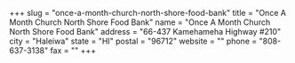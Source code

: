 +++
slug = "once-a-month-church-north-shore-food-bank"
title = "Once A Month Church North Shore Food Bank"
name = "Once A Month Church North Shore Food Bank"
address = "66-437 Kamehameha Highway #210"
city = "Haleiwa"
state = "HI"
postal = "96712"
website = ""
phone = "808-637-3138"
fax = ""
+++
